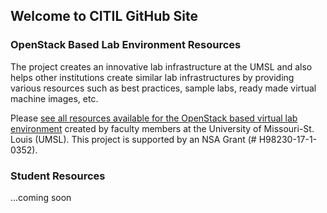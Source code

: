 ## Welcome to CITIL GitHub Site

### OpenStack Based Lab Environment Resources
The project creates an innovative lab infrastructure at the UMSL and also helps other institutions create similar lab infrastructures by providing various resources such as best practices, sample labs, ready made virtual machine images, etc.

Please [see all resources available for the OpenStack based virtual lab environment](openstack-lab.md) created by faculty members at the University of Missouri-St. Louis (UMSL). This project is supported by an NSA Grant (# H98230-17-1-0352).

### Student Resources

...coming soon

